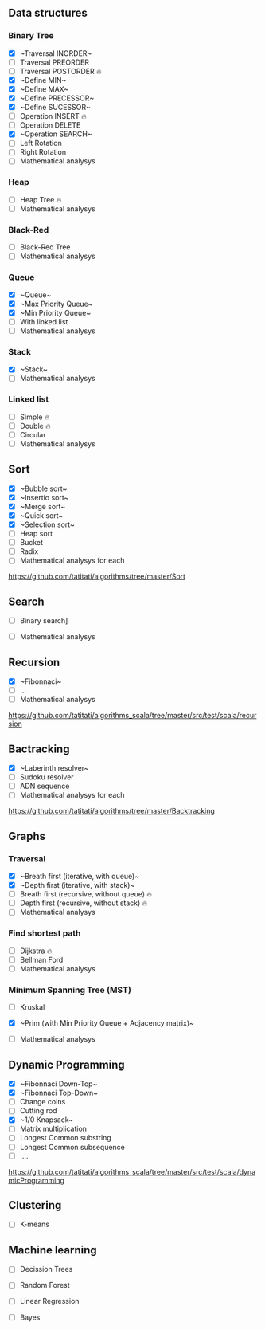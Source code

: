 ## Data structures
### Binary Tree
- [x] ~Traversal INORDER~
- [ ] Traversal PREORDER
- [ ] Traversal POSTORDER :fire:
- [x] ~Define MIN~
- [x] ~Define MAX~
- [x] ~Define PRECESSOR~
- [x] ~Define SUCESSOR~
- [ ] Operation INSERT :fire:
- [ ] Operation DELETE
- [x] ~Operation SEARCH~
- [ ] Left Rotation
- [ ] Right Rotation
- [ ] Mathematical analysys

### Heap
- [ ] Heap Tree :fire:
- [ ] Mathematical analysys

### Black-Red
- [ ] Black-Red Tree
- [ ] Mathematical analysys

### Queue
- [x] ~Queue~
- [x] ~Max Priority Queue~
- [x] ~Min Priority Queue~
- [ ] With linked list
- [ ] Mathematical analysys

### Stack
- [x] ~Stack~
- [ ] Mathematical analysys
 
 ### Linked list
 - [ ] Simple :fire:
 - [ ] Double :fire:
 - [ ] Circular
 - [ ] Mathematical analysys
 
## Sort

- [x] ~Bubble sort~
- [x] ~Insertio sort~
- [x] ~Merge sort~
- [x] ~Quick sort~
- [x] ~Selection sort~
- [ ] Heap sort
- [ ] Bucket
- [ ] Radix
- [ ] Mathematical analysys for each

https://github.com/tatitati/algorithms/tree/master/Sort

## Search

- [ ] Binary search]
- [ ] Mathematical analysys

 
## Recursion
- [x] ~Fibonnaci~
- [ ] ...
- [ ] Mathematical analysys

https://github.com/tatitati/algorithms_scala/tree/master/src/test/scala/recursion

## Bactracking

- [x] ~Laberinth resolver~
- [ ] Sudoku resolver
- [ ] ADN sequence
- [ ] Mathematical analysys for each

https://github.com/tatitati/algorithms/tree/master/Backtracking

## Graphs
###   Traversal 
- [x] ~Breath first (iterative, with queue)~
- [x] ~Depth first (iterative, with stack)~
- [ ] Breath first (recursive, without queue) :fire:
- [ ] Depth first (recursive, without stack) :fire:
- [ ] Mathematical analysys
###   Find shortest path
- [ ] Dijkstra :fire:
- [ ] Bellman Ford
- [ ] Mathematical analysys
###   Minimum Spanning Tree (MST)
- [ ] Kruskal 
- [x] ~Prim (with Min Priority Queue + Adjacency matrix)~
- [ ] Mathematical analysys


## Dynamic Programming
- [x] ~Fibonnaci Down-Top~
- [x] ~Fibonnaci Top-Down~
- [ ] Change coins
- [ ] Cutting rod
- [x] ~1/0 Knapsack~
- [ ] Matrix multiplication
- [ ] Longest Common substring
- [ ] Longest Common subsequence
- [ ] ....

https://github.com/tatitati/algorithms_scala/tree/master/src/test/scala/dynamicProgramming

## Clustering

- [ ] K-means

## Machine learning

- [ ] Decission Trees
- [ ] Random Forest
- [ ] Linear Regression
- [ ] Bayes


